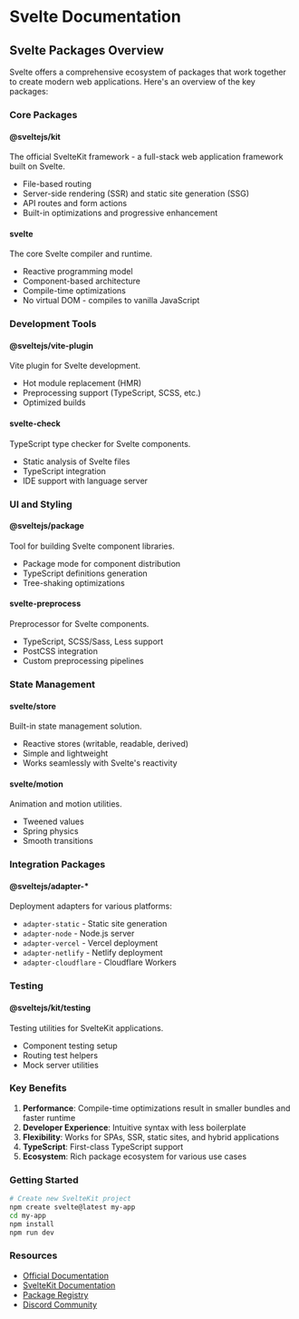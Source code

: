 # Svelte Documentation

## Svelte Packages Overview

Svelte offers a comprehensive ecosystem of packages that work together to create modern web applications. Here's an overview of the key packages:

### Core Packages

#### **@sveltejs/kit**

The official SvelteKit framework - a full-stack web application framework built on Svelte.

- File-based routing
- Server-side rendering (SSR) and static site generation (SSG)
- API routes and form actions
- Built-in optimizations and progressive enhancement

#### **svelte**

The core Svelte compiler and runtime.

- Reactive programming model
- Component-based architecture
- Compile-time optimizations
- No virtual DOM - compiles to vanilla JavaScript

### Development Tools

#### **@sveltejs/vite-plugin**

Vite plugin for Svelte development.

- Hot module replacement (HMR)
- Preprocessing support (TypeScript, SCSS, etc.)
- Optimized builds

#### **svelte-check**

TypeScript type checker for Svelte components.

- Static analysis of Svelte files
- TypeScript integration
- IDE support with language server

### UI and Styling

#### **@sveltejs/package**

Tool for building Svelte component libraries.

- Package mode for component distribution
- TypeScript definitions generation
- Tree-shaking optimizations

#### **svelte-preprocess**

Preprocessor for Svelte components.

- TypeScript, SCSS/Sass, Less support
- PostCSS integration
- Custom preprocessing pipelines

### State Management

#### **svelte/store**

Built-in state management solution.

- Reactive stores (writable, readable, derived)
- Simple and lightweight
- Works seamlessly with Svelte's reactivity

#### **svelte/motion**

Animation and motion utilities.

- Tweened values
- Spring physics
- Smooth transitions

### Integration Packages

#### **@sveltejs/adapter-\***

Deployment adapters for various platforms:

- `adapter-static` - Static site generation
- `adapter-node` - Node.js server
- `adapter-vercel` - Vercel deployment
- `adapter-netlify` - Netlify deployment
- `adapter-cloudflare` - Cloudflare Workers

### Testing

#### **@sveltejs/kit/testing**

Testing utilities for SvelteKit applications.

- Component testing setup
- Routing test helpers
- Mock server utilities

### Key Benefits

1. **Performance**: Compile-time optimizations result in smaller bundles and faster runtime
2. **Developer Experience**: Intuitive syntax with less boilerplate
3. **Flexibility**: Works for SPAs, SSR, static sites, and hybrid applications
4. **TypeScript**: First-class TypeScript support
5. **Ecosystem**: Rich package ecosystem for various use cases

### Getting Started

```bash
# Create new SvelteKit project
npm create svelte@latest my-app
cd my-app
npm install
npm run dev
```

### Resources

- [Official Documentation](https://svelte.dev/docs)
- [SvelteKit Documentation](https://kit.svelte.dev)
- [Package Registry](https://www.npmjs.com/search?q=%40sveltejs)
- [Discord Community](https://svelte.dev/chat)
